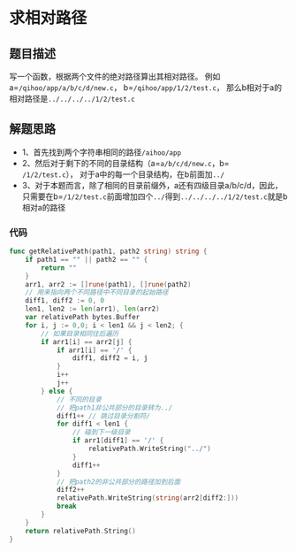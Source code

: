 # 求相对路径
## 题目描述
写一个函数，根据两个文件的绝对路径算出其相对路径。
例如a=``/qihoo/app/a/b/c/d/new.c``，
b=```/qihoo/app/1/2/test.c```，
那么b相对于a的相对路径是``../../../../1/2/test.c``

## 解题思路
* 1、首先找到两个字符串相同的路径``/aihoo/app``
* 2、然后对于剩下的不同的目录结构（a=``a/b/c/d/new.c``，b=`` /1/2/test.c``），
对于a中的每一个目录结构，在b前面加``../``
* 3、对于本题而言，除了相同的目录前缀外，a还有四级目录a/b/c/d，因此，
只需要在b=``/1/2/test.c``前面增加四个``../``得到``../../../../1/2/test.c``就是b相对a的路径
### 代码
```go
func getRelativePath(path1, path2 string) string {
	if path1 == "" || path2 == "" {
		return ""
	}
	arr1, arr2 := []rune(path1), []rune(path2)
	// 用来指向两个不同路径中不同目录的起始路径
	diff1, diff2 := 0, 0
	len1, len2 := len(arr1), len(arr2)
	var relativePath bytes.Buffer
	for i, j := 0,0; i < len1 && j < len2; {
		// 如果目录相同往后遍历
		if arr1[i] == arr2[j] {
			if arr1[i] == '/' {
				diff1, diff2 = i, j
			}
			i++
			j++
		} else {
			// 不同的目录
			// 把path1非公共部分的目录转为../
			diff1++ // 跳过目录分割符/
			for diff1 < len1 {
				// 碰到下一级目录
				if arr1[diff1] == '/' {
					relativePath.WriteString("../")
				}
				diff1++
			}
			// 把path2的非公共部分的路径加到后面
			diff2++
			relativePath.WriteString(string(arr2[diff2:]))
			break
		}
	}
	return relativePath.String()
}
```

